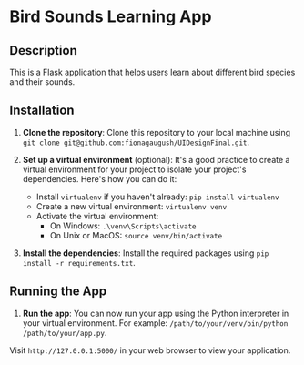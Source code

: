 # Bird Sounds Learning App

## Description

This is a Flask application that helps users learn about different bird species and their sounds.

## Installation

1. **Clone the repository**: Clone this repository to your local machine using `git clone git@github.com:fionagaugush/UIDesignFinal.git`.

2. **Set up a virtual environment** (optional): It's a good practice to create a virtual environment for your project to isolate your project's dependencies. Here's how you can do it:
    - Install `virtualenv` if you haven't already: `pip install virtualenv`
    - Create a new virtual environment: `virtualenv venv`
    - Activate the virtual environment:
        - On Windows: `.\venv\Scripts\activate`
        - On Unix or MacOS: `source venv/bin/activate`

3. **Install the dependencies**: Install the required packages using `pip install -r requirements.txt`.

## Running the App

1. **Run the app**: You can now run your app using the Python interpreter in your virtual environment. For example: `/path/to/your/venv/bin/python /path/to/your/app.py`.

Visit `http://127.0.0.1:5000/` in your web browser to view your application.

